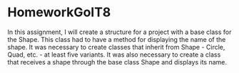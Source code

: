 # HomeworkGoIT8
In this assignment, I will create a structure for a project with a base class for the Shape. This class had to have a method for displaying the name of the shape.
It was necessary to create classes that inherit from Shape - Circle, Quad, etc. - at least five variants.
It was also necessary to create a class that receives a shape through the base class Shape and displays its name.
